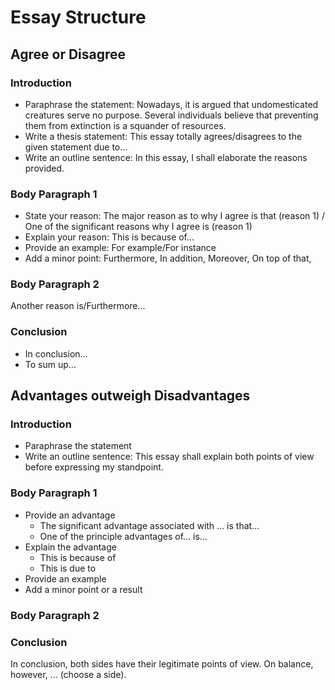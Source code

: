 # Essay Structure

## Agree or Disagree

### Introduction

- Paraphrase the statement: Nowadays, it is argued that undomesticated creatures serve no purpose. Several individuals believe that preventing them from extinction is a squander of resources.
- Write a thesis statement: This essay totally agrees/disagrees to the given statement due to...
- Write an outline sentence: In this essay, I shall elaborate the reasons provided.

### Body Paragraph 1

- State your reason: The major reason as to why I agree is that (reason 1) / One of the significant reasons why I agree is (reason 1)
- Explain your reason: This is because of...
- Provide an example: For example/For instance
- Add a minor point: Furthermore, In addition, Moreover, On top of that,

### Body Paragraph 2

Another reason is/Furthermore...

### Conclusion

- In conclusion...
- To sum up...

## Advantages outweigh Disadvantages

### Introduction

- Paraphrase the statement
- Write an outline sentence: This essay shall explain both points of view before expressing my standpoint.

### Body Paragraph 1

- Provide an advantage
  - The significant advantage associated with … is that…
  - One of the principle advantages of… is…
- Explain the advantage
  - This is because of
  - This is due to
- Provide an example
- Add a minor point or a result

### Body Paragraph 2

### Conclusion

In conclusion, both sides have their legitimate points of view. On balance, however, … (choose a side).
